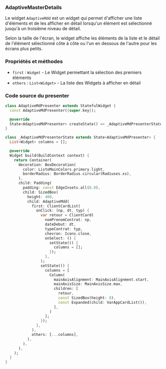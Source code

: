 ### AdaptiveMasterDetails

Le widget `AdaptiveMdd` est un widget qui permet d'afficher une liste d'éléments et de les afficher en détail lorsqu'un élément est sélectionné jusqu'à un troisième niveau de détail.

Selon la taille de l'écran, le widget affiche les éléments de la liste et le détail de l'élément sélectionné côte à côte ou l'un en dessous de l'autre pour les écrans plus petits.

### Propriétés et méthodes

* `first` : `Widget` - Le Widget permettant la sélection des premiers éléments
* `others` : `List<Widget>` - La liste des Widgets à afficher en détail

### Code source du presenter

```dart
class AdaptiveMdPresenter extends StatefulWidget {
  const AdaptiveMdPresenter({super.key});

  @override
  State<AdaptiveMdPresenter> createState() => _AdaptiveMdPresenterState();
}

class _AdaptiveMdPresenterState extends State<AdaptiveMdPresenter> {
  List<Widget> columns = [];

  @override
  Widget build(BuildContext context) {
    return Container(
      decoration: BoxDecoration(
        color: ListoMainColors.primary.light,
        borderRadius: BorderRadius.circular(Radiuses.xs),
      ),
      child: Padding(
        padding: const EdgeInsets.all(8.0),
        child: SizedBox(
          height: 400,
          child: AdaptiveMdd(
            first: ClientCardList(
              onClick: (np, dt, typ) {
                var retour = ClientCard(
                  nomPrenomContrat: np,
                  dateDebut: dt,
                  typeContrat: typ,
                  chevron: Icons.close,
                  onSelect: () {
                    setState(() {
                      columns = [];
                    });
                  },
                );
                setState(() {
                  columns = [
                    Column(
                      mainAxisAlignment: MainAxisAlignment.start,
                      mainAxisSize: MainAxisSize.max,
                      children: [
                        retour,
                        const SizedBox(height: 8),
                        const Expanded(child: VarAppCardList()),
                      ],
                    )
                  ];
                });
              },
            ),
            others: [...columns],
          ),
        ),
      ),
    );
  }
}
```